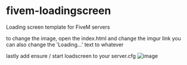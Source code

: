 # fivem-loadingscreen
Loading screen template for FiveM servers

to change the image, open the index.html and change the imgur link
you can also change the 'Loading...'  text to whatever

lastly add ensure / start loadscreen to your server.cfg
![image](https://user-images.githubusercontent.com/47336113/232749646-6843fa1c-3bd5-4d9d-a459-4330bbe507ca.png)
